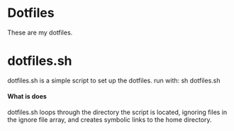 # Dotfiles

These are my dotfiles.

# dotfiles.sh

dotfiles.sh is a simple script to set up the dotfiles.
run with: sh dotfiles.sh

#### What is does

dotfiles.sh loops through the directory the script is located, ignoring files
in the ignore file array, and creates symbolic links to the home directory.
